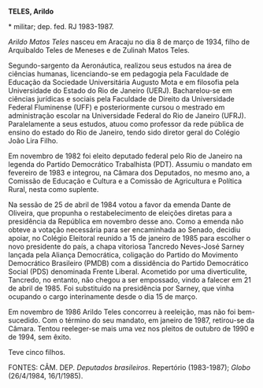 **TELES, Arildo**

\* militar; dep. fed. RJ 1983-1987.

*Arildo Matos Teles* nasceu em Aracaju no dia 8 de março de 1934, filho
de Arquibaldo Teles de Meneses e de Zulinah Matos Teles.

Segundo-sargento da Aeronáutica, realizou seus estudos na área de
ciências humanas, licenciando-se em pedagogia pela Faculdade de Educação
da Sociedade Universitária Augusto Mota e em filosofia pela Universidade
do Estado do Rio de Janeiro (UERJ). Bacharelou-se em ciências jurídicas
e sociais pela Faculdade de Direito da Universidade Federal Fluminense
(UFF) e posteriormente cursou o mestrado em administração escolar na
Universidade Federal do Rio de Janeiro (UFRJ). Paralelamente a seus
estudos, atuou como professor da rede pública de ensino do estado do Rio
de Janeiro, tendo sido diretor geral do Colégio João Lira Filho.

Em novembro de 1982 foi eleito deputado federal pelo Rio de Janeiro na
legenda do Partido Democrático Trabalhista (PDT). Assumiu o mandato em
fevereiro de 1983 e integrou, na Câmara dos Deputados, no mesmo ano, a
Comissão de Educação e Cultura e a Comissão de Agricultura e Política
Rural, nesta como suplente.

Na sessão de 25 de abril de 1984 votou a favor da emenda Dante de
Oliveira, que propunha o restabelecimento de eleições diretas para a
presidência da República em novembro desse ano. Como a emenda não obteve
a votação necessária para ser encaminhada ao Senado, decidiu apoiar, no
Colégio Eleitoral reunido a 15 de janeiro de 1985 para escolher o novo
presidente do país, a chapa vitoriosa Tancredo Neves-José Sarney lançada
pela Aliança Democrática, coligação do Partido do Movimento Democrático
Brasileiro (PMDB) com a dissidência do Partido Democrático Social (PDS)
denominada Frente Liberal. Acometido por uma diverticulite, Tancredo, no
entanto, não chegou a ser empossado, vindo a falecer em 21 de abril de
1985. Foi substituído na presidência por Sarney, que vinha ocupando o
cargo interinamente desde o dia 15 de março.

Em novembro de 1986 Arildo Teles concorreu à reeleição, mas não foi
bem-sucedido. Com o término do seu mandato, em janeiro de 1987,
retirou-se da Câmara. Tentou reeleger-se mais uma vez nos pleitos de
outubro de 1990 e de 1994, sem êxito.

Teve cinco filhos.

FONTES: CÂM. DEP. *Deputados brasileiros*. Repertório (1983-1987);
*Globo* (26/4/1984, 16/1/1985).
